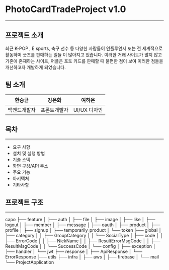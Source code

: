 # PhotoCardTradeProject v1.0
- - -

## 프로젝트 소개 
최근 K-POP , E sports, 축구 선수 등 다양한 사람들이 인플루언서 또는 전 세계적으로 활동하며 굿즈를 판매하는 일들 이 많아지고 있습니다.
이러한 거래 사이트가 많지 않고 기존에 존재하는 사이트, 어플은 포토 카드를 판매할 때 불편한 점이 보여 이러한 점들을 개선하고자 개발하게 되었습니다.

## 팀 소개
<div align="center">

| **한승균** | **강은화** |  **여하은**  |
|:-------:|:-------:|:---------:|
| 백엔드개발자 | 프론트개발자  | UI/UX 디자인 |
</div>


## 목차
- - - 

- 요구 사항
- 설치 및 실행 방법 
- 기술 스택 
- 화면 구성/API 주소 
- 주요 기능 
- 아키텍처
- 기타사항

## 프로젝트 구조
<hr/>

capo
├── feature
│   ├── auth
│   ├── file
│   ├── image
│   ├── like
│   ├── logout
│   ├── member
│   ├── message
│   ├── oauth
│   ├── product
│   ├── profile
│   ├── signup
│   ├── temporarily_product
│   └── token
├── global
│   ├── category
│   │   ├── GroupCategory
│   │   └── SocialType
│   ├── code
│   │   ├── ErrorCode
│   │   ├── NickName
│   │   ├── ResultErrorMsgCode
│   │   ├── ResultMsgCode
│   │   └── SuccessCode
│   └── config
│       ├── exception
│       ├── handler
│       └── jwt
├── response
│   ├── ApiResponse
│   └── ErrorResponse
├── utils
├── infra
│   ├── aws
│   ├── firebase
│   └── mail
└── ProjectApplication

